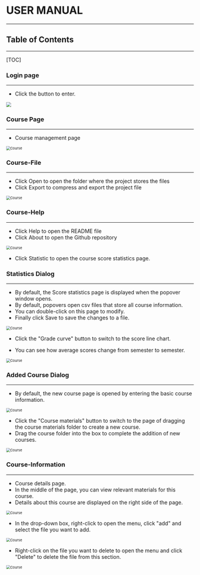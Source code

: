 # USER MANUAL

------



## Table of Contents

------

[TOC]



### Login page

------

- Click the button to enter.

<img src=".\doc\image\Login.png" style="zoom: 80%;" />



### Course Page

---

- Course management page

<img src=".\doc\image\Course.png" alt="Course" style="zoom:67%;" />



### Course-File

---

- Click Open to open the folder where the project stores the files
- Click Export to compress and export the project file

<img src=".\doc\image\Course-File.png" alt="Course" style="zoom:67%;" />



### Course-Help

---

- Click Help to open the README file
- Click About to open the Github repository

<img src=".\doc\image\Course-Help.png" alt="Course" style="zoom:67%;" />

- Click Statistic to open the course score statistics page. 

  

### Statistics Dialog

---

- By default, the Score statistics page is displayed when the popover window opens.
- By default, popovers open csv files that store all course information.
- You can double-click on this page to modify.
- Finally click Save to save the changes to a file.

<img src=".\doc\image\Dialog1.png" alt="Course" style="zoom:67%;" />

- Click the "Grade curve" button to switch to the score line chart. 

- You can see how average scores change from semester to semester.

<img src=".\doc\image\Dialog2.png" alt="Course" style="zoom:67%;" />



### Added Course Dialog

------

- By default, the new course page is opened by entering the basic course information.

<img src=".\doc\image\Dialog3.png" alt="Course" style="zoom:67%;" />

- Click the "Course materials" button to switch to the page of dragging the course materials folder to create a new course.
- Drag the course folder into the box to complete the addition of new courses.

<img src=".\doc\image\Dialog4.png" alt="Course" style="zoom:67%;" />



### Course-Information

---

- Course details page.
- In the middle of the page, you can view relevant materials for this course.
- Details about this course are displayed on the right side of the page.

<img src=".\doc\image\Course-Information1.png" alt="Course" style="zoom:67%;" />

- In the drop-down box, right-click to open the menu, click "add" and select the file you want to add.

<img src=".\doc\image\Course-Information2.png" alt="Course" style="zoom:67%;" />

- Right-click on the file you want to delete to open the menu and click "Delete" to delete the file from this section.

<img src=".\doc\image\Course-Information3.png" alt="Course" style="zoom:67%;" />
